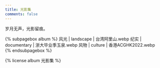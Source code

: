 ```yaml
---
title: 光影集
comments: false
---
```


<div class="text-center">岁月无声，光影留痕。</div>

{% subpagebox album %}
风光 | landscape | 台湾阿里山.webp
纪实 | documentary | 浙大毕业季玉泉.webp
风物 | culture | 香港ACGHK2022.webp
{% endsubpagebox %}

{% license album 光影集 %}